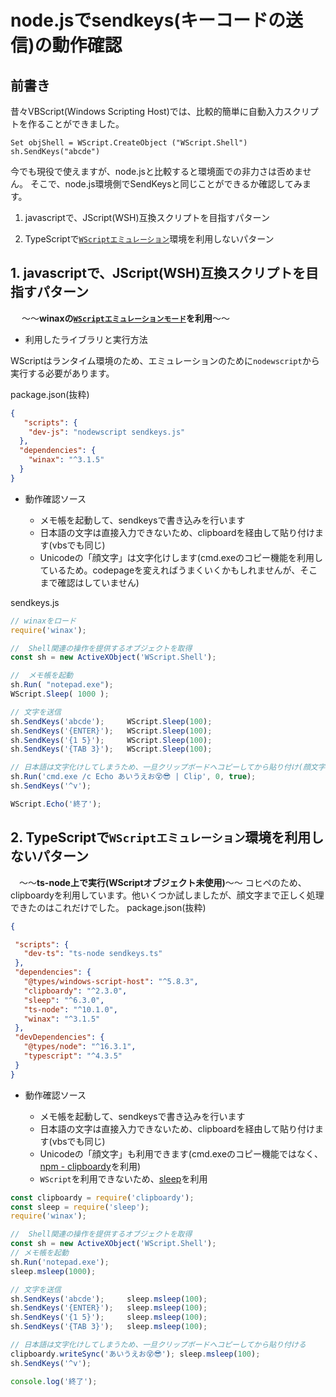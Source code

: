 # node.jsでsendkeys(キーコードの送信)の動作確認

## 前書き

昔々VBScript(Windows Scripting Host)では、比較的簡単に自動入力スクリプトを作ることができました。
```vbscript
Set objShell = WScript.CreateObject ("WScript.Shell")
sh.SendKeys("abcde")
```

今でも現役で使えますが、node.jsと比較すると環境面での非力さは否めません。
そこで、node.js環境側でSendKeysと同じことができるか確認してみます。

1. javascriptで、JScript(WSH)互換スクリプトを目指すパターン

1. TypeScriptで[`WScriptエミュレーション`](https://github.com/durs/node-activex#wscript)環境を利用しないパターン


## 1. javascriptで、JScript(WSH)互換スクリプトを目指すパターン
 　
  ～～**winaxの[`WScriptエミュレーションモード`](https://github.com/durs/node-activex#wscript)を利用**～～

* 利用したライブラリと実行方法

WScriptはランタイム環境のため、エミュレーションのために`nodewscript`から実行する必要があります。


package.json(抜粋)
```json
{
   "scripts": {
    "dev-js": "nodewscript sendkeys.js"
  },
  "dependencies": {
    "winax": "^3.1.5"
  }
}
```

* 動作確認ソース

  * メモ帳を起動して、sendkeysで書き込みを行います
  * 日本語の文字は直接入力できないため、clipboardを経由して貼り付けます(vbsでも同じ)
  * Unicodeの「顔文字」は文字化けします(cmd.exeのコピー機能を利用しているため。codepageを変えればうまくいくかもしれませんが、そこまで確認はしていません)

sendkeys.js
```javascript
// winaxをロード
require('winax');

//  Shell関連の操作を提供するオブジェクトを取得
const sh = new ActiveXObject('WScript.Shell');

//  メモ帳を起動
sh.Run( "notepad.exe");
WScript.Sleep( 1000 );

// 文字を送信
sh.SendKeys('abcde');     WScript.Sleep(100);
sh.SendKeys('{ENTER}');   WScript.Sleep(100);
sh.SendKeys('{1 5}');     WScript.Sleep(100);
sh.SendKeys('{TAB 3}');   WScript.Sleep(100);

// 日本語は文字化けしてしまうため、一旦クリップボードへコピーしてから貼り付け(顔文字は文字化けします)
sh.Run('cmd.exe /c Echo あいうえお😵😎 | Clip', 0, true);
sh.SendKeys('^v'); 

WScript.Echo('終了');
```

## 2. TypeScriptで`WScriptエミュレーション`環境を利用しないパターン
 　～～**ts-node上で実行(WScriptオブジェクト未使用)**～～
コヒペのため、clipboardyを利用しています。他いくつか試しましたが、顔文字まで正しく処理できたのはこれだけでした。
package.json(抜粋)
 ```json
 {

  "scripts": {
    "dev-ts": "ts-node sendkeys.ts"
  },
  "dependencies": {
    "@types/windows-script-host": "^5.8.3",
    "clipboardy": "^2.3.0",
    "sleep": "^6.3.0",
    "ts-node": "^10.1.0",
    "winax": "^3.1.5"
  },
  "devDependencies": {
    "@types/node": "^16.3.1",
    "typescript": "^4.3.5"
  }
}
```

* 動作確認ソース

  * メモ帳を起動して、sendkeysで書き込みを行います
  * 日本語の文字は直接入力できないため、clipboardを経由して貼り付けます(vbsでも同じ)
  * Unicodeの「顔文字」も利用できます(cmd.exeのコピー機能ではなく、[npm - clipboardy](https://www.npmjs.com/package/clipboardy)を利用)
  * `WScript`を利用できないため、[sleep](https://www.npmjs.com/package/sleep)を利用

```typescript
const clipboardy = require('clipboardy');
const sleep = require('sleep');
require('winax');

//  Shell関連の操作を提供するオブジェクトを取得
const sh = new ActiveXObject('WScript.Shell');
// メモ帳を起動
sh.Run('notepad.exe');
sleep.msleep(1000);

// 文字を送信
sh.SendKeys('abcde');     sleep.msleep(100);
sh.SendKeys('{ENTER}');   sleep.msleep(100);
sh.SendKeys('{1 5}');     sleep.msleep(100);
sh.SendKeys('{TAB 3}');   sleep.msleep(100);

// 日本語は文字化けしてしまうため、一旦クリップボードへコピーしてから貼り付ける
clipboardy.writeSync('あいうえお😵😎'); sleep.msleep(100);
sh.SendKeys('^v'); 

console.log('終了');

```
